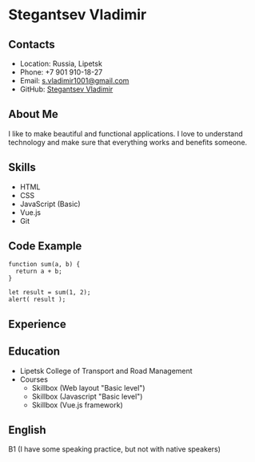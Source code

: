 # Stegantsev Vladimir

## Contacts

* Location: Russia, Lipetsk
* Phone: +7 901 910-18-27
* Email: s.vladimir1001@gmail.com
* GitHub: [Stegantsev Vladimir](https://github.com/VladimirStega)

## About Me

I like to make beautiful and functional applications. I love to understand technology and make sure that everything works and benefits someone.

## Skills

* HTML
* CSS
* JavaScript (Basic)
* Vue.js
* Git

## Code Example

```
function sum(a, b) {
  return a + b;
}

let result = sum(1, 2);
alert( result );
```

## Experience


## Education

* Lipetsk College of Transport and Road Management
* Courses
    + Skillbox (Web layout "Basic level")
    + Skillbox (Javascript "Basic level")
    + Skillbox (Vue.js framework)

## English

B1 (I have some speaking practice, but not with native speakers)